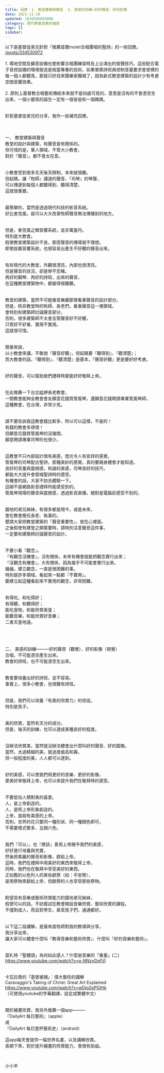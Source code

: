 ```yaml
---
title: 回應：1. 教堂建築與聲音  2. 美感的訓練—好的聲音、好的影像
date: 2021-11-10
updated: 1636595093000
category: 現代教會音樂的偏差
tags: []
sidebar: 
---
```


<div>以下是基督徒弟兄針對『推薦首爾motet合唱團唱的聖詩』的一些回應。</div>
<a href="/posts/334530972" target="_blank">/posts/334530972</a>
<div> </div>
<div>1. 場地空間及擴音設備也會影響合唱團練習時及上台演出的發聲技巧，這些配合電子音控設備的環境營造是相當專業的技術，如果單靠詩班員控制音量要求會堂裡的每一個人都聽見，那就只好找來聲樂家獨唱了，因為新式教堂建築的設計少有考慮空間音響效果。</div>
<div> </div>
<div>2. 原則上基督教合唱藝術傳統本來就不是四處可見的，意思是沒有的不會憑空生出來，一個小嬰孩的誕生一定有一個爸爸和一個媽媽。</div>
<div> </div>
<div> </div>
<div>針對基督徒弟兄的分享，我作一些補充回應。</div>
<div> </div>
<div> </div>
<div> </div>
<div>一、<span style="white-space:pre"> </span>教堂建築與聲音</div>
<div>教堂的設計與建築，和聲音是有關係的。</div>
<div>但可惜的是，華人領域，不管大小教會，</div>
<div>對於『聲音』，都不會太在意。</div>
<div> </div>
<div> </div>
<div>小教會受到很多先天後天限制，本來就很難。</div>
<div>但起碼，讓『牧師』講道的聲音、『司琴』的琴聲，</div>
<div>可以傳達到每個人都聽得到、聽得清楚，</div>
<div>這就很重要。</div>
<div> </div>
<div> </div>
<div>最簡單的，當然是透過現代科技的影音系統。</div>
<div>好比麥克風，就可以大大改善牧師聲音無法傳播到的地方。</div>
<div> </div>
<div> </div>
<div>但是，麥克風之類音響系統，並非萬靈丹。</div>
<div>特別是大教會。</div>
<div>假使教堂建築設計不良，那麼聲音的傳導就不理想。</div>
<div>即使設置音響系統，也很容易出產生不好聽的聲音出來。</div>
<div> </div>
<div> </div>
<div>有些現代的大教堂，外觀很漂亮，內部也很漂亮。</div>
<div>但是聲音的狀況，卻是慘不忍睹。</div>
<div>再好的鋼琴、再好的詩班，出來的聲音，</div>
<div>在這種教堂建築物中，都變得很難聽。</div>
<div> </div>
<div> </div>
<div>教堂的建築，當然不可能像音樂廳那樣看重聲音的設計部分。</div>
<div>但是，除非教堂時的牧師、長老們，看重聲音這一塊領域，</div>
<div>會特別和建築師討論聲音部分，</div>
<div>否則，很多建築師不太會去管聲音好不好聽，</div>
<div>只管好不好看、實用不實用。</div>
<div>這就很可惜。</div>
<div> </div>
<div> </div>
<div>簡單來說，</div>
<div>以小教會來講，不敢說『聲音好聽』，但起碼要『聽得到』、『聽清楚』；</div>
<div>而大教會的話，『聽得到』、『聽清楚』是基本，『聲音好聽』更是要好好考慮。</div>
<div> </div>
<div> </div>
<div>好的聲音，可以幫助我們禮拜時更能好好敬拜上帝。</div>
<div> </div>
<div> </div>
<div>在此推薦一下台北艋舺長老教會。</div>
<div>一間教會能夠全教會會友願意花錢買管風琴，還願意花錢聘請專業管風琴師，</div>
<div>這種教會，在台灣，非常少見。</div>
<div> </div>
<div> </div>
<div>請不要告訴我這教會錢比較多，所以可以這樣，不是的！</div>
<div>有錢的教會多得很！</div>
<div>但願意花錢買管風琴的沒幾間，</div>
<div>願意聘請專業司琴的也很少。</div>
<div> </div>
<div> </div>
<div>這教會不只內部設計很有美感，燈光令人有安詳的感覺，</div>
<div>管風琴的司琴配合聖詩，那種美妙的感覺，真的要親身體會才能知道。</div>
<div>良好的音量與震撼感，和諧的美感，司琴良好的技巧，</div>
<div>都能大大提升會眾唱聖詩時的感受。</div>
<div>有機會的話，大家不妨去體驗一下。</div>
<div>這絕不是網路影音禮拜所能感受到的。</div>
<div>管風琴現場的聲音與震撼感，透過影音直播，絕對是電腦前感受不到的。</div>
<div> </div>
<div> </div>
<div>園地的弟兄姊妹，有很多都是現今，或是未來，</div>
<div>會在教會擔任長老、執事的。</div>
<div>懇請大家把教堂建築的『聲音重要性』，放在心裡面。</div>
<div>之後假使有建堂之類需要時，請特別注意聲音這件事，</div>
<div>一定要和建築師討論聲音的設計。</div>
<div> </div>
<div> </div>
<div>不要小看『觀念』。</div>
<div>『有觀念沒機會』，沒有關係，未來有機會就能把觀念實行出來；</div>
<div>『沒觀念有機會』，大有關係，因為幾乎不可能會實行出來。</div>
<div>偏偏，建立觀念，一直是很困難的事。</div>
<div>特別是許多領域，看起來一點都『不實用』。</div>
<div>要建立起這種看起來不實用的觀念，非常困難。</div>
<div> </div>
<div> </div>
<div>有得吃，和吃得好；</div>
<div>有得聽，和聽得好；</div>
<div>能吃食物，和能欣賞美食；</div>
<div>能聽音樂，和能欣賞好音樂；</div>
<div>二者天差地遠。</div>
<div> </div>
<div> </div>
<div> </div>
<div> </div>
<div>二、<span style="white-space:pre"> </span>美感的訓練———好的聲音（聽覺）、好的影像（視覺）</div>
<div>合唱，不可能憑空產生出來。</div>
<div>教會的詩班，也不可能憑空生出來。</div>
<div> </div>
<div> </div>
<div>教會要培養出好的詩班，並不容易。</div>
<div>事實上，很多小教會，也很難有詩班。</div>
<div> </div>
<div> </div>
<div>但是，我們可以培養『有美的欣賞力』的信徒。</div>
<div>特別是孩子。</div>
<div> </div>
<div> </div>
<div>美的欣賞，當然有天分的成分。</div>
<div>但是，後天的訓練，也可以達成某種良好的程度。</div>
<div> </div>
<div> </div>
<div>沒辦法欣賞美，當然就沒辦法體會出什麼叫好的聲音、好的圖像。</div>
<div>當然，太過精細的美，就過度曲高和寡。</div>
<div>但一般程度的美，人人都可以達到。</div>
<div> </div>
<div> </div>
<div>好的美感，可以使我們用更好的音樂、更好的影像，</div>
<div>更美好來敬拜上帝，也可以來提升我們在敬拜時的感受。</div>
<div> </div>
<div> </div>
<div>不要低估人類對美的喜愛。</div>
<div>人，是上帝創造的。</div>
<div>人，是照上帝形象創造的。</div>
<div>上帝，是超有美感的上帝。</div>
<div>否則，世界的花只要同一種形狀、同一種顏色即可，</div>
<div>不需要樣式繁多、五顏六色。</div>
<div> </div>
<div> </div>
<div>我們『可以』，也『應該』善用上帝賜予我們的美感，</div>
<div>好好進行培養與充實，</div>
<div>然後把美麗的聲音和影像，獻給上帝。</div>
<div>這時，我們在禮拜中用美好的東西來敬拜上帝，</div>
<div>同時，我們也在敬拜中享受美好的東西。</div>
<div>正如舊約以色列人的某些獻祭（如：平安祭），</div>
<div>是用祭物來獻給上帝，但獻祭的人也享受那些祭物。</div>
<div> </div>
<div> </div>
<div>盼望具有音樂或藝術欣賞能力的園地弟兄姊妹，</div>
<div>假使可以的話，不妨嘗試在教會開設音樂欣賞、藝術欣賞的課程。</div>
<div>不僅對成人，而且對學生，甚至孩子們，通通都好。</div>
<div> </div>
<div> </div>
<div>以下這二段講解，是康來昌牧師對我的教導與分享。</div>
<div>我分享出來，</div>
<div>讓大家可以體會什麼叫『教導音樂和藝術欣賞』、什麼叫『好的音樂和藝術』。</div>
<div> </div>
<div> </div>
<div>莫札特「聖體頌」為何如此感人？什麼是音樂的「重量」(二)</div>
<div><a href="https://www.youtube.com/watch?v=p-NNzyDqfVI" target="_blank">https://www.youtube.com/watch?v=p-NNzyDqfVI</a></div>
<div> </div>
<div> </div>
<div>卡瓦拉喬的「基督被捕」：偉大藝術的講解</div>
<div>Caravaggio's Taking of Christ: Great Art Explained</div>
<div><a href="https://www.youtube.com/watch?v=wDjq2gPGIHk" target="_blank">https://www.youtube.com/watch?v=wDjq2gPGIHk</a></div>
<div>（可使用youtube的字幕翻譯，設定成繁體中文）</div>
<div> </div>
<div> </div>
<div>關於繪畫欣賞，我另外推薦一個app———</div>
<div>『DailyArt 每日藝術』（apple）</div>
<div>或</div>
<div>『DailyArt 每日壹杯藝術史』（android）</div>
<div> </div>
<div>這app每天會提供一幅世界名畫，以及講解欣賞。</div>
<div>長期下來，對於提升繪畫的欣賞能力，會很有助益。</div>
<p> </p>
<p>小小羊</p>
<p> </p>
